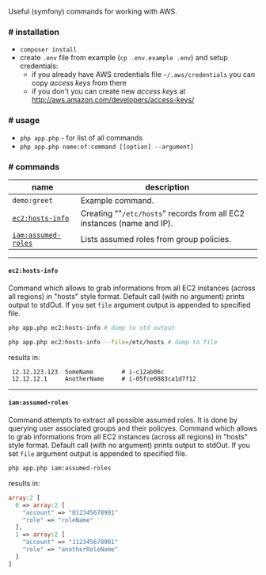 Useful (symfony) commands for working with AWS.

### # installation

* `composer install`
* create `.env` file from example (`cp .env.example .env`) and setup credentials:
  * if you already have AWS credentials file `~/.aws/credentials` you can copy *access keys* from there
  * if you don't you can create new *access keys* at http://aws.amazon.com/developers/access-keys/

### # usage
* `php app.php` - for list of all commands
* `php app.php name:of:command [[option] --argument]`

### # commands
name | description
--- | ---
`demo:greet` | Example command.
[`ec2:hosts-info`](#ec2hosts-info) | Creating ""`/etc/hosts`" records from all EC2 instances (name and IP).
[`iam:assumed-roles`](#iamassumed-roles) | Lists assumed roles from group policies.

----

#### `ec2:hosts-info`

Command which allows to grab informations from all EC2 instances (across all regions) in "hosts" style format.
Default call (with no argument) prints output to stdOut. If you set `file` argument output is appended to specified file.

```sh
php app.php ec2:hosts-info # dump to std output
```
```sh
php app.php ec2:hosts-info --file=/etc/hosts # dump to file
```

results in:

```
 12.12.123.123  SomeName        # i-c12ab06c
 12.12.12.1     AnotherName     # i-05fce0883ca1d7f12
```
----
#### `iam:assumed-roles`

Command attempts to extract all possible assumed roles.
It is done by querying user associated groups and their policyes.
Command which allows to grab informations from all EC2 instances (across all regions) in "hosts" style format.
Default call (with no argument) prints output to stdOut. If you set `file` argument output is appended to specified file.

```sh
php app.php iam:assumed-roles
```

results in:

```php
array:2 [
  0 => array:2 [
    "account" => "012345678901"
    "role" => "roleName"
  ],
  1 => array:2 [
    "account" => "112345678901"
    "role" => "anotherRoleName"
  ]
]
```
